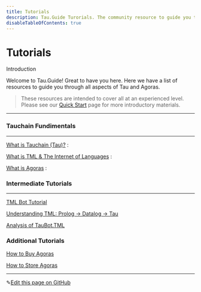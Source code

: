 ```yaml
---
title: Tutorials
description: Tau.Guide Turorials. The community resource to guide you through all aspects of Tau and Agoras.
disableTableOfContents: true
---
```


# Tutorials

Introduction

Welcome to Tau.Guide! Great to have you here. Here we have a list of resources to guide you through all aspects of Tau and Agoras.

> These resources are intended to cover all at an experienced level.
Please see our [Quick Start](tau-guide-documents/blob/master/docs/quick-start.md) page for more introductory materials.

---

### Tauchain Fundimentals

---

[What is Tauchain (Tau)?](/docs/tutorials/what-is-tauchain) :

[What is TML & The Internet of Languages](/docs/what-is-tml-the-internet-of-languages) : 

[What is Agoras](/docs/What-is-Agoras-9be1cf55e80e45ecb93dafa4f902d5d9) : 

### Intermediate Tutorials

---

[TML Bot Tutorial](/docs/tutorials/tml-bot-Tutorial.md)

[Understanding TML: Prolog -> Datalog -> Tau](/docs/tutorials/understanding-tml-prolog-datalog-tau.md)

[Analysis of TauBot.TML](/docs/tutorials/analysis-of-taubot-tml.md)

### Additional Tutorials

[How to Buy Agoras](/docs/tutorials/step-by-step-guide-how-to-buy-agoras.md)

[How to Store Agoras](/docs/tutorials/step-by-step-guide-how-to-store-agoras.md)

---

✎[Edit this page on GitHub](https://github.com/TauGuide/tau-guide-documents/blob/master/docs/Tutorials/index.md)